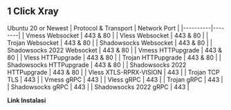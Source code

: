 ## 1 Click Xray
Ubuntu 20 or Newest
| Protocol & Transport | Network Port |
|----------|--------|
| Vmess Websocket | 443 & 80 |
| Vless Websocket | 443 & 80 |
| Trojan Websocket | 443 & 80 |
| Shadowsocks Websocket | 443 & 80 |
| Shadowsocks 2022 Websocket | 443 & 80 |
| Vmess HTTPupgrade | 443 & 80 |
| Vless HTTPupgrade | 443 & 80 |
| Trojan HTTPupgrade | 443 & 80 |
| Shadowsocks HTTPupgrade | 443 & 80 |
| Shadowsocks 2022 HTTPupgrade | 443 & 80 |
| Vless XTLS-RPRX-VISION | 443 |
| Trojan TCP TLS | 443 |
| Vmess gRPC | 443 |
| Vless gRPC | 443 |
| Trojan gRPC | 443 |
| Shadowsocks gRPC | 443 |
| Shadowsocks 2022 gRPC | 443 |

**Link Instalasi**
```

```

